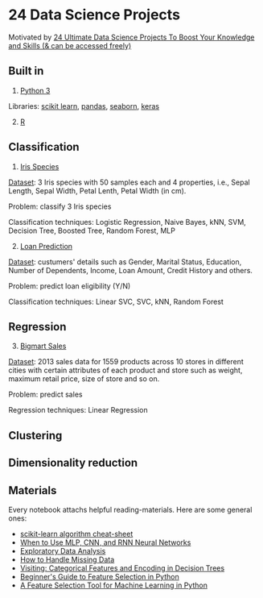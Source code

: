# 24 Data Science Projects

Motivated by [24 Ultimate Data Science Projects To Boost Your Knowledge and Skills (& can be accessed freely)](https://www.analyticsvidhya.com/blog/2018/05/24-ultimate-data-science-projects-to-boost-your-knowledge-and-skills/)

## Built in

1. [Python 3](https://www.python.org/) 

Libraries: [scikit learn](https://scikit-learn.org/stable/index.html), [pandas](https://pandas.pydata.org/), [seaborn](https://seaborn.pydata.org/), [keras](https://keras.io/)

2. [R](https://www.r-project.org/)

## Classification

1. [Iris Species](./Iris)

[Dataset](https://www.kaggle.com/uciml/iris): 3 Iris species with 50 samples each and 4 properties, i.e., Sepal Length, Sepal Width, Petal Lenth, Petal Width (in cm).

Problem: classify 3 Iris species

Classification techniques: Logistic Regression, Naive Bayes, kNN, SVM, Decision Tree, Boosted Tree, Random Forest, MLP

2. [Loan Prediction](./LoanPrediction)

[Dataset](https://datahack.analyticsvidhya.com/contest/practice-problem-loan-prediction-iii/): custumers' details such as Gender, Marital Status, Education, Number of Dependents, Income, Loan Amount, Credit History and others.

Problem: predict loan eligibility (Y/N)

Classification techniques: Linear SVC, SVC, kNN, Random Forest

## Regression

3. [Bigmart Sales](./BigmartSales)

[Dataset](https://datahack.analyticsvidhya.com/contest/practice-problem-big-mart-sales-iii/): 2013 sales data for 1559 products across 10 stores in different cities with certain attributes of each product and store such as weight, maximum retail price, size of store and so on.

Problem: predict sales

Regression techniques: Linear Regression

## Clustering

## Dimensionality reduction

## Materials

Every notebook attachs helpful reading-materials. Here are some general ones:
* [scikit-learn algorithm cheat-sheet](https://scikit-learn.org/stable/_static/ml_map.png)
* [When to Use MLP, CNN, and RNN Neural Networks](https://machinelearningmastery.com/when-to-use-mlp-cnn-and-rnn-neural-networks/)
* [Exploratory Data Analysis](https://www.itl.nist.gov/div898/handbook/eda/eda.htm)
* [How to Handle Missing Data](https://towardsdatascience.com/how-to-handle-missing-data-8646b18db0d4)
* [Visiting: Categorical Features and Encoding in Decision Trees](https://medium.com/data-design/visiting-categorical-features-and-encoding-in-decision-trees-53400fa65931)
* [Beginner's Guide to Feature Selection in Python](https://www.datacamp.com/community/tutorials/feature-selection-python)
* [A Feature Selection Tool for Machine Learning in Python](https://towardsdatascience.com/a-feature-selection-tool-for-machine-learning-in-python-b64dd23710f0)
